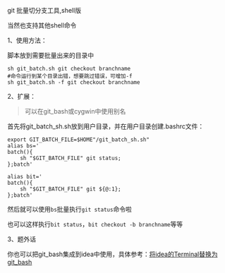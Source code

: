
git 批量切分支工具,shell版

当然也支持其他shell命令

1、使用方法：

脚本放到需要批量出来的目录中

```
sh git_batch.sh git checkout branchname
#命令运行到某个目录出错，想要跳过错误，可增加-f
sh git_batch.sh -f git checkout branchname
````

2、扩展：
> 可以在git_bash或cygwin中使用别名

首先将git_batch_sh.sh放到用户目录，并在用户目录创建.bashrc文件：
```
export GIT_BATCH_FILE=$HOME"/git_batch_sh.sh"
alias bs='
batch(){
	sh "$GIT_BATCH_FILE" git status;
};batch'

alias bit='
batch(){
	sh "$GIT_BATCH_FILE" git ${@:1};
};batch'
```
然后就可以使用`bs`批量执行`git status`命令啦

也可以这样执行`bit status`，`bit checkout -b branchname`等等

3、题外话

你也可以把git_bash集成到idea中使用，具体参考：[将idea的Terminal替换为git_bash](http://hupubao.win/article/detail?id=469084492376571904)
